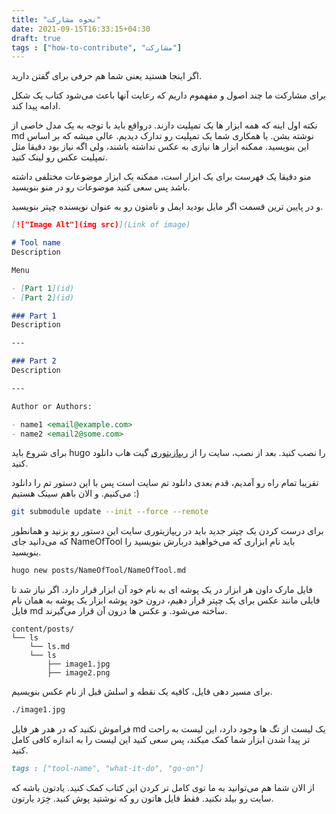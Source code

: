 ```yaml
---
title: "نحوه مشارکت"
date: 2021-09-15T16:33:15+04:30
draft: true
tags : ["how-to-contribute", "مشارکت"]
---
```


اگر اینجا هستید یعنی شما هم حرفی برای گفتن دارید.

برای مشارکت ما چند اصول و مفهموم داریم که رعایت آنها باعث می‌شود کتاب یک شکل ادامه پیدا کند.

نکته اول اینه که همه ابزار ها یک تمپلیت دارند. درواقع باید با توجه به یک مدل خاصی از
md
نوشته بشن. با
همکاری شما یک تمپلیت رو تدارک دیدیم. عالی میشه که بر اساس این بنویسید.
ممکنه ابزار ها نیازی به عکس نداشته باشند، ولی اگه نیاز بود دقیقا مثل تمپلیت عکس رو لینک کنید.

منو دقیقا یک فهرست برای یک ابزار است، ممکنه یک ابزار موضوعات مختلفی داشته باشد پس سعی کنید موضوعات رو در 
منو بنویسید.

و در پایین ترین قسمت اگر مایل بودید ایمل و نامتون رو به عنوان نویسنده چپتر بنویسید.

```md
[!["Image Alt"](img src)](Link of image)

# Tool name
Description

Menu

- [Part 1](id)
- [Part 2](id)

### Part 1
Description

---

### Part 2
Description

---

Author or Authors:

- name1 <email@example.com>
- name2 <email2@some.com>
```

برای شروع باید
hugo
را نصب کنید. بعد از نصب، سایت را از
[ریپازیتوری](https://github.com/bit-orbit/the-secret-bit.git)
گیت هاب دانلود کنید.

تقریبا تمام راه رو آمدیم، قدم بعدی دانلود تم سایت است پس با این دستور تم را دانلود می‌کنیم. و الان باهم سینک هستیم :)
```bash
git submodule update --init --force --remote
```

برای درست کردن یک چپتر جدید باید در ریپازیتوری سایت این دستور رو بزنید و
همانطور که می‌دانید جای
NameOfTool
باید نام ابزاری که می‌خواهید دربارش بنویسید را بنویسید.
```bash
hugo new posts/NameOfTool/NameOfTool.md
```
فایل مارک داون هر ابزار در یک پوشه ای به نام خود آن ابزار قرار دارد.
اگر نیاز شد تا فایلی مانند عکس برای یک چپتر قرار دهیم، درون خود پوشه ابزار یک پوشه به همان نام فایل
md
ساخته
می‌شود. و عکس ها درون آن قرار می‌گیرند.

```
content/posts/
└── ls
    └── ls.md
    └── ls
        ├── image1.jpg
        ├── image2.png
```

برای مسیر دهی فایل، کافیه یک نقطه و اسلش قبل از نام عکس بنویسیم.
```bash
./image1.jpg
```

فراموش نکنید که در هدر هر فایل
md
یک لیست از تگ ها وجود دارد، این لیست به راحت تر پیدا شدن ابزار شما کمک میکند، پس سعی کنید این لیست را به اندازه کافی کامل کنید.

```md
tags : ["tool-name", "what-it-do", "go-on"]
```

از الان شما هم می‌توانید به ما توی کامل تر کردن این کتاب کمک کنید. یادتون باشه که سایت رو بیلد نکنید. فقط فایل هاتون رو که نوشتید پوش کنید. خِرَد یارتون.